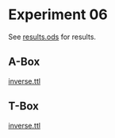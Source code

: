 # Experiment 06

See [results.ods](../results.ods) for results.

## A-Box

[inverse.ttl](../../knowledgegraph/a-box/inverse.ttl)

## T-Box

[inverse.ttl](../../knowledgegraph/t-box/inverse.ttl)
